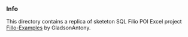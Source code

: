 ﻿### Info

This directory contains a replica of sketeton SQL Filio POI Excel project
[Fillo-Examples](https://github.com/GladsonAntony/Fillo-Examples) by GladsonAntony.



